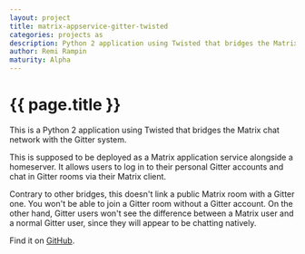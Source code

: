 ```yaml
---
layout: project
title: matrix-appservice-gitter-twisted
categories: projects as
description: Python 2 application using Twisted that bridges the Matrix chat network with Gitter.
author: Remi Rampin
maturity: Alpha
---
```


# {{ page.title }}
This is a Python 2 application using Twisted that bridges the Matrix chat network with the Gitter system.

This is supposed to be deployed as a Matrix application service alongside a homeserver. It allows users to log in to their personal Gitter accounts and chat in Gitter rooms via their Matrix client.

Contrary to other bridges, this doesn't link a public Matrix room with a Gitter one. You won't be able to join a Gitter room without a Gitter account. On the other hand, Gitter users won't see the difference between a Matrix user and a normal Gitter user, since they will appear to be chatting natively.

Find it on [GitHub](https://github.com/remram44/matrix-appservice-gitter-twisted/).
